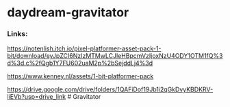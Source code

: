 ﻿# daydream-gravitator

### Links:

https://notenlish.itch.io/pixel-platformer-asset-pack-1-bit/download/eyJpZCI6NzIzMTMwLCJleHBpcmVzIjoxNzU4ODY1OTM1fQ%3d%3d.c%2fQgb1Y7FU602uaM2p%2bSejddLj4%3d

https://www.kenney.nl/assets/1-bit-platformer-pack



https://drive.google.com/drive/folders/1QAFiDof19Jb1i2qGkDvyKBDKRV-liEVb?usp=drive_link
#   G r a v i t a t o r  
 
